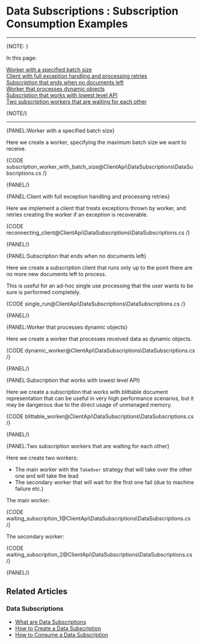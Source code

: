 ﻿# Data Subscriptions : Subscription Consumption Examples

---

{NOTE: }

In this page:  

[Worker with a specified batch size](../../../client-api/data-subscriptions/consumption/examples#worker-with-a-specified-batch-size)  
[Client with full exception handling and processing retries](../../../client-api/data-subscriptions/consumption/examples#client-with-full-exception-handling-and-processing-retries)  
[Subscription that ends when no documents left](../../../client-api/data-subscriptions/consumption/examples#subscription-that-ends-when-no-documents-left)  
[Worker that processes dynamic objects](../../../client-api/data-subscriptions/consumption/examples#worker-that-processes-dynamic-objects)  
[Subscription that works with lowest level API](../../../client-api/data-subscriptions/consumption/examples#subscription-that-works-with-lowest-level-api)  
[Two subscription workers that are waiting for each other](../../../client-api/data-subscriptions/consumption/examples#two-subscription-workers-that-are-waiting-for-each-other)  

{NOTE/}

---

{PANEL:Worker with a specified batch size}

Here we create a worker, specifying the maximum batch size we want to receive.

{CODE subscription_worker_with_batch_size@ClientApi\DataSubscriptions\DataSubscriptions.cs /}

{PANEL/}

{PANEL:Client with full exception handling and processing retries}

Here we implement a client that treats exceptions thrown by worker, and retries creating the worker if an exception is recoverable.

{CODE reconnecting_client@ClientApi\DataSubscriptions\DataSubscriptions.cs /}

{PANEL/}

{PANEL:Subscription that ends when no documents left}

Here we create a subscription client that runs only up to the point there are no more new documents left to process.  

This is useful for an ad-hoc single use processing that the user wants to be sure is performed completely. 

{CODE single_run@ClientApi\DataSubscriptions\DataSubscriptions.cs /}

{PANEL/}


{PANEL:Worker that processes dynamic objects}

Here we create a worker that processes received data as dynamic objects.

{CODE dynamic_worker@ClientApi\DataSubscriptions\DataSubscriptions.cs /}

{PANEL/}

{PANEL:Subscription that works with lowest level API}

Here we create a subscription that works with blittable document representation that can be useful in very high performance scenarios, 
but it may be dangerous due to the direct usage of unmanaged memory.

{CODE blittable_worker@ClientApi\DataSubscriptions\DataSubscriptions.cs /}

{PANEL/}

{PANEL:Two subscription workers that are waiting for each other}

Here we create two workers:  
* The main worker with the `TakeOver` strategy that will take over the other one and will take the lead  
* The secondary worker that will wait for the first one fail (due to machine failure etc.)

The main worker:

{CODE waiting_subscription_1@ClientApi\DataSubscriptions\DataSubscriptions.cs /}

The secondary worker:

{CODE waiting_subscription_2@ClientApi\DataSubscriptions\DataSubscriptions.cs /}

{PANEL/}

## Related Articles

### Data Subscriptions

- [What are Data Subscriptions](../../../client-api/data-subscriptions/what-are-data-subscriptions)
- [How to Create a Data Subscription](../../../client-api/data-subscriptions/creation/how-to-create-data-subscription)
- [How to Consume a Data Subscription](../../../client-api/data-subscriptions/consumption/how-to-consume-data-subscription)

